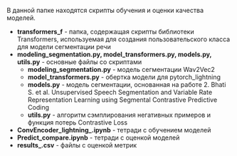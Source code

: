 В данной папке находятся скрипты обучения и оценки качества моделей. 

* **transformers_f** - папка, содержащая скрипты библиотеки Transformers, используемая для создания пользовательского класса для модели сегментации речи 
* **modeling_segmentation.py, model_transformers.py, models.py, utils.py** - основные файлы со скриптами 
  * **modeling_segmentation.py** - модель сегментации Wav2Vec2
  * **model_transformers.py** - обертка модели для pytorch_lightning
  * **models.py** - модель сегментации, основанная на работе 2.	Bhati S. et al. Unsupervised Speech Segmentation and Variable Rate Representation Learning using Segmental Contrastive Predictive Coding
  * **utils.py** - алгоритм сэмплирования негативных примеров и функция потерь Contrastive Loss 
* **ConvEncoder_lightning_.ipynb** - тетради с обучением моделей
* **Predict_compare.ipynb** - тетради с оценкой моделей
* **results_.csv** - файлы с оценкой метрик
